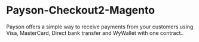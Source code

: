 # Payson-Checkout2-Magento
Payson offers a simple way to receive payments from your customers using Visa, MasterCard, Direct bank transfer and WyWallet with one contract..
